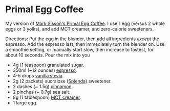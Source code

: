 # Primal Egg Coffee

My version of [Mark Sisson's Primal Egg Coffee](https://www.marksdailyapple.com/primal-egg-coffee/). I use 1 egg (versus 2 whole eggs or 3 yolks), and add MCT creamer, and zero-calorie sweeteners.

Directions: Put the egg in the blender, then add all ingredients _except_ the espresso. Add the espresso last, then immediately turn the blender on. Use a smoothie setting, or manually start slow, then increase to fastest, for about 10 seconds. Pour the mix into you

- 4g (1 teaspoon) granulated sugar.
- 350ml (~12 ounces) [espresso](https://store.moorecoffee.com/805-espresso-blend-p348.aspx).
- 4-5 drops [vanilla stevia](https://www.sweetleaf.com/collections/stevia-sweet-drops/products/sweetleaf-sweetdrops-vanillacreme-4oz).
- 2g (2 packets) sucralose ([Splenda](https://www.splenda.com/all-products/original-sweeteners/)) sweetener.
- 2 dashes (~ 1.5g) [cinnamon](https://www.burlapandbarrel.com/products/royal-cinnamon).
- 2 pinches (~ 0.7g) sea salt.
- 8g (1 tablespoon) [MCT creamer](https://lairdsuperfood.com/products/superfood-creamer-original).
- 1 large egg.
<!--stackedit_data:
eyJoaXN0b3J5IjpbLTg1Mzc3NzE2NSw2MTE2ODgwMTEsLTEwOT
U3MjE2OTEsMTg3MjYwNDUwMywxMDgyNzY3OTE4LC03MzM2Mjkz
OTFdfQ==
-->